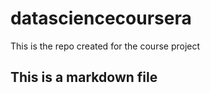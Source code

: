 datasciencecoursera
===================

This is the repo created for the course project

## This is a markdown file

